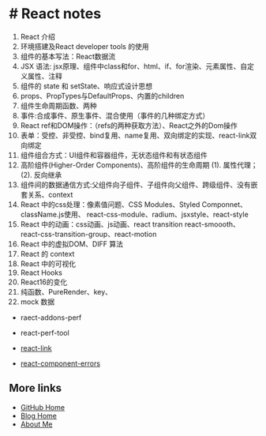 # # React notes

1. React 介绍
1. 环境搭建及React developer tools 的使用
1. 组件的基本写法：React数据流
1. JSX 语法: jsx原理、组件中class和for、html、if、for渲染、元素属性、自定义属性、注释
1. 组件的 state 和 setState、响应式设计思想
1. props、PropTypes与DefaultProps、内置的children
1. 组件生命周期函数、两种
1. 事件:合成事件、原生事件、混合使用（事件的几种绑定方式）
1. React ref和DOM操作：（refs的两种获取方法）、React之外的Dom操作
1. 表单：受控、非受控、bind复用、name复用、双向绑定的实现、react-link双向绑定
1. 组件组合方式：UI组件和容器组件，无状态组件和有状态组件
1. 高阶组件(Higher-Order Components)、高阶组件的生命周期
    (1). 属性代理；(2). 反向继承
1. 组件间的数据通信方式:父组件向子组件、子组件向父组件、跨级组件、没有嵌套关系、context
1. React 中的css处理：像素值问题、CSS Modules、Styled Componnet、className.js使用、
    react-css-module、radium、jsxstyle、react-style
1. React 中的动画：css动画、js动画、react transition
    react-smoooth、react-css-transition-group、react-motion
1. React 中的虚拟DOM、DIFF 算法
1. React 的 context
1. React 中的可视化
1. React Hooks
1. React16的变化
1. 纯函数、PureRender、key、
1. mock 数据

- raect-addons-perf
- react-perf-tool

- [react-link](https://github.com/mdarse/react-link)
- [react-component-errors](https://github.com/staxmanade/react-component-errors)

## More links

- [GitHub Home](https://github.com/ShenBao)
- [Blog Home](https://shenbao.github.io)
- [About Me](https://shenbao.github.io/about/)
